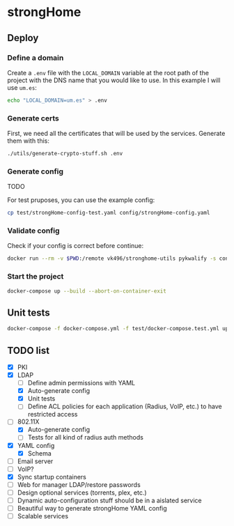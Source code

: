# strongHome

## Deploy
### Define a domain

Create a `.env` file with the `LOCAL_DOMAIN` variable at the root path of the project with the DNS name that you would like to use. In this example I will use `um.es`:
```bash
echo "LOCAL_DOMAIN=um.es" > .env
```

### Generate certs
First, we need all the certificates that will be used by the services. Generate them with this:

```bash
./utils/generate-crypto-stuff.sh .env
```

### Generate config
TODO

For test pruposes, you can use the example config:

```bash
cp test/strongHome-config-test.yaml config/strongHome-config.yaml
```

### Validate config
Check if your config is correct before continue:
```bash
docker run --rm -v $PWD:/remote vk496/stronghome-utils pykwalify -s config/strongHome-schema.yaml -d config/strongHome-config.yaml
```

### Start the project
```bash
docker-compose up --build --abort-on-container-exit
```

## Unit tests
```bash
docker-compose -f docker-compose.yml -f test/docker-compose.test.yml up --build; docker-compose down
```


## TODO list
- [x] PKI
- [X] LDAP
  - [ ] Define admin permissions with YAML
  - [X] Auto-generate config
  - [X] Unit tests
  - [ ] Define ACL policies for each application (Radius, VoIP, etc.) to have restricted access
- [ ] 802.11X
  - [x] Auto-generate config
  - [ ] Tests for all kind of radius auth methods
- [x] YAML config
  - [x] Schema
- [ ] Email server
- [ ] VoIP?
- [x] Sync startup containers
- [ ] Web for manager LDAP/restore passwords
- [ ] Design optional services (torrents, plex, etc.)
- [ ] Dynamic auto-configuration stuff should be in a aislated service
- [ ] Beautiful way to generate strongHome YAML config
- [ ] Scalable services
